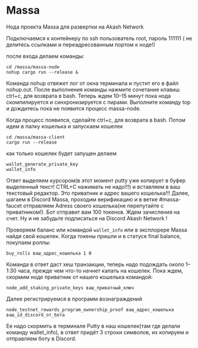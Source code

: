 # Massa
Нода проекта Massa для развертки на Akash Network

Подключаемся к контейнеру по ssh
пользователь root, пароль 111111 ( не делитесь ссылками и переадресованным портом к ноде!)

после входа делаем команды:
```
cd /massa/massa-node
nohup cargo run --release &
```
Команда nohup отвяжет лог от окна терминала и пустит его в файл nohup.out. 
После выполнения команды нажмите сочетание клавиш ctrl+c, для возврата в bash. 
Теперь ждем 10–15 минут пока нода скомпилируется и синхронизируется с пирами. 
Выполните команду top и дождитесь пока не появится процесс massa-node.

Когда процесс появился, сделайте ctrl+c, для возврата в bash.
Потом идем в папку кошелька и запускаем кошелек
```
cd /massa/massa-client
cargo run --release
```
как только кошелек будет запущен делаем
```
wallet_generate_private_key
wallet_info
```
Ответ выделяем курсором(в этот момент putty уже копирует в буфер выделенный текст! CTRL+C нажимать не надо!!!) и вставляем в ваш текстовый редактор. 
Это приватник и адрес вашего кошелька!!!
Далее, шагаем в Discord Massa, проходим верификацию и в веткe #massa-faucet отправляем Adress своего кошелька(не перепутайте с приватником!).
Бот отправит вам 100 токенов. Ждем зачисления на счет. Ну и не забудьте подписаться на Discord Akash Network !

Проверяем баланс или командой ```wallet_info``` или в эксплорере Massa найдя свой кошелек. Когда токены пришли и в статусе final balance, покупаем роллы:
```
buy_rolls ваш_адрес_кошелька 1 0
```
Команда в ответ даст хеш транзакции, теперь надо подождать около 1–1:30 часа, прежде чем что-то начнет капать на кошелек. Пока ждем, скормим ноде приватник от нашего кошелька командой:
```
node_add_staking_private_keys ваш_приватный_ключ
```
Далее регистрируемся в программ вознаграждений
```
node_testnet_rewards_program_ownership_proof ваш_адрес_кошелька ваш_id_discord_от_бота
```
Ее надо скормить в терминале Putty в наш кошелек(там где делали команду wallet_info), в ответ придёт 3 строки символов, их копируем и отправляем боту в Discord.
